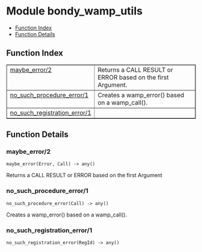 

# Module bondy_wamp_utils #
* [Function Index](#index)
* [Function Details](#functions)

<a name="index"></a>

## Function Index ##


<table width="100%" border="1" cellspacing="0" cellpadding="2" summary="function index"><tr><td valign="top"><a href="#maybe_error-2">maybe_error/2</a></td><td>Returns a CALL RESULT or ERROR based on the first Argument.</td></tr><tr><td valign="top"><a href="#no_such_procedure_error-1">no_such_procedure_error/1</a></td><td>Creates a wamp_error() based on a wamp_call().</td></tr><tr><td valign="top"><a href="#no_such_registration_error-1">no_such_registration_error/1</a></td><td></td></tr></table>


<a name="functions"></a>

## Function Details ##

<a name="maybe_error-2"></a>

### maybe_error/2 ###

`maybe_error(Error, Call) -> any()`

Returns a CALL RESULT or ERROR based on the first Argument

<a name="no_such_procedure_error-1"></a>

### no_such_procedure_error/1 ###

`no_such_procedure_error(Call) -> any()`

Creates a wamp_error() based on a wamp_call().

<a name="no_such_registration_error-1"></a>

### no_such_registration_error/1 ###

`no_such_registration_error(RegId) -> any()`

